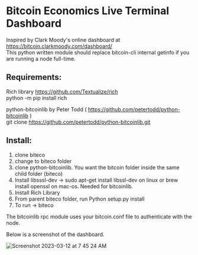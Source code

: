 # Bitcoin Economics Live Terminal Dashboard 

 Inspired by Clark Moody's online dashboard at https://bitcoin.clarkmoody.com/dashboard/   
 This python written module should replace bitcoin-cli internal getinfo if you are running a node full-time.   
   
## **Requirements**:   

Rich library  https://github.com/Textualize/rich    
     python -m pip install rich       
     
 python-bitcoinlib by Peter Todd ( https://github.com/petertodd/python-bitcoinlib )    
     git clone https://github.com/petertodd/python-bitcoinlib.git    
         
 ## **Install**:    
 1. clone biteco
 2. change to biteco folder
 3. clone python-bitcoinlib. You want the bitcoin folder inside the same child folder (biteco)   
 4. Install libsssl-dev -> sudo apt-get install libssl-dev on linux or brew install openssl on mac-os. Needed for bitcoinlib.   
 5. Install Rich Library   
 6. From parent biteco folder, run Python setup.py install
 7. To run -> biteco   
 
 The bitcoinlib rpc module uses your bitcoin.conf file to authenticate with the node.   
 
 Below is a screenshot of the dashboard.   
 
 
![Screenshot 2023-03-12 at 7 45 24 AM](https://user-images.githubusercontent.com/103879453/224545585-00ba4d94-196e-4966-8efc-7a417d304ea8.png)
